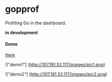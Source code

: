 gopprof
======
Profiling Go in the dashboard.

**in development**

#### Demo

[Here](http://107.191.52.117:8980/public/#/stats)

!["demo1"] (http://107.191.52.117/images/pic1.png)

!["demo2"] (http://107.191.52.117/images/pic2.png)
